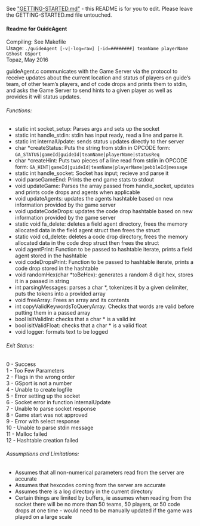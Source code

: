 See ["GETTING-STARTED.md"](GETTING-STARTED.md) - this README is for you to edit. Please leave the GETTING-STARTED.md file untouched. 
#### Readme for GuideAgent 
Compiling: See Makefile  
Usage: `./guideAgent [-v|-log=raw] [-id=########] teamName playerName GShost GSport`  
Topaz, May 2016

guideAgent.c communicates with the Game Server via the protocol to receive updates about the current location and status of players on guide’s team, of other team’s players, and of code drops and prints them to stdin, and asks the Game Server to send hints to a given player as well as provides it will status updates.

###### Functions:
- static int socket_setup: Parses args and sets up the socket
- static int handle_stdin: stdin has input ready, read a line and parse it.
- static int internalUpdate: sends status updates directly to ther server
- char *createStatus: Puts the string from stdin in OPCODE form: `GA_STATUS|gameId|guideId|teamName|playerName|statusReq`
- char *createHint: Puts two pieces of a line read from stdin in OPCODE form: `GA_HINT|gameId|guideId|teamName|playerName|pebbleId|message`
- static int handle_socket: Socket has input; recieve and parse it
- void parseGameEnd: Prints the end game stats to stdout
- void updateGame: Parses the array passed from handle_socket, updates and prints code drops and agents when applicable
- void updateAgents: updates the agents hashtable based on new information provided by the game server
- void updateCodeDrops: updates the code drop hashtable based on new information provided by the game server
- static void fa_delete: deletes a field agent directory, frees the memory allocated data in the field agent struct then frees the struct
- static void cd_delete: deletes a code drop directory, frees the memory allocated data in the code drop struct then frees the struct
- void agentPrint: Function to be passed to hashtable iterate, prints a field agent stored in the hashtable
- void codeDropsPrint: Function to be passed to hashtable iterate, prints a code drop stored in the hashtable
- void randomHex(char *toBeHex): generates a random 8 digit hex, stores it in a passed in string
- int parsingMessages: parses a char *, tokenizes it by a given delimiter, puts the tokens into a provided array
- void freeArray: Frees an array and its contents
- int copyValidKeywordsToQueryArray: Checks that words are valid before putting them in a passed array
- bool isItValidInt: checks that a char * is a valid int
- bool isItValidFloat: checks that a char * is a valid float
- void logger: formats text to be logged

###### Exit Status:
0 - Success  
1 - Too Few Parameters  
2 - Flags in the wrong order  
3 - GSport is not a number  
4 - Unable to create logfile  
5 - Error setting up the socket  
6 - Socket error in function internalUpdate  
7 - Unable to parse socket response  
8 - Game start was not approved  
9 - Error with select response  
10 - Unable to parse stdin message  
11 - Malloc failed  
12 - Hashtable creation failed  

###### Assumptions and Limitations:
- Assumes that all non-numerical parameters read from the server are accurate
- Assumes that hexcodes coming from the server are accurate
- Assumes there is a log directory in the current directory
- Certain things are limited by buffers, ie assumes when reading from the socket there will be no more than 50 teams, 50 players, or 50 code drops at one time - would need to be manually updated if the game was played on a large scale
